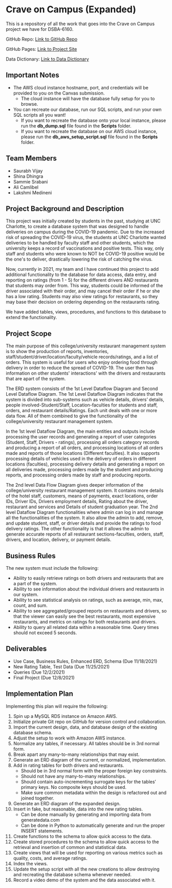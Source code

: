 # Crave on Campus (Expanded)

This is a repository of all the work that goes into the Crave on Campus project we have for DSBA-6160.

GitHub Repo: [Link to GitHub Repo](https://github.com/acamlibe/Crave-on-Campus-Expanded)

GitHub Pages: [Link to Project Site](https://acamlibe.github.io/Crave-on-Campus-Expanded/)

Data Dictionary: [Link to Data Dictionary](https://acamlibe.github.io/Crave-on-Campus-Expanded/Dictionary)

## Important Notes

- The AWS cloud instance hostname, port, and credentials will be provided to you on the Canvas submission.
  - The cloud instance will have the database fully setup for you to browse.
- You can recreate our database, run our SQL scripts, and run your own SQL scripts all you want!
  - If you want to recreate the database onto your local instance, please run the **db_dump.sql** file found in the **Scripts** folder.
  - If you want to recreate the database on our AWS cloud instance, please run the **db_aws_setup_script.sql** file found in the **Scripts** folder.

## Team Members

- Saurabh Vijay
- Shina Dhingra
- Sammie Srabani
- Ali Camlibel
- Lakshmi Medineni

## Project Background and Description

This project was initially created by students in the past, studying at UNC Charlotte, to create a database system that was designed to handle deliveries on campus during the COVID-19 pandemic. Due to the increased risk of spreading the COVID-19 virus, the students at UNC Charlotte wanted deliveries to be handled by faculty staff and other students, which the university keeps a record of vaccinations and positive tests. This way, only staff and students who were known to NOT be COVID-19 positive would be the one's to deliver, drastically lowering the risk of catching the virus.

Now, currently in 2021, my team and I have continued this project to add additional functionality to the database for data access, data entry, and reporting on ratings (from 1 - 5) for the different drivers AND restaurants that students may order from. This way, students could be informed of the driver associated with their order, and may cancel their order if he or she has a low rating. Students may also view ratings for restaurants, so they may base their decision on ordering depending on the restaurants rating.

We have added tables, views, procedures, and functions to this database to extend the functionality.

## Project Scope

The main purpose of this college/university restaurant management system is to show the production of reports, inventories, staff/student/driver/location/faculty/vehicle records/ratings, and a list of orders. This system is useful for users who enjoy ordering food through delivery in order to reduce the spread of COVID-19. The user then has information on other students' interactions' with the drivers and restaurants that are apart of the system.

The ERD system consists of the 1st Level Dataflow Diagram and Second Level Dataflow Diagram. The 1st Level Dataflow Diagram indicates that the system is divided into sub-systems such as vehicle details, drivers’ details, people involved-Student/Staff, Location-faculties for students and staff, orders, and restaurant details/Ratings. Each unit deals with one or more data flow. All of them combined to give the functionality of the college/university restaurant management system.

In the 1st level Dataflow Diagram, the main entities and outputs include processing the user records and generating a report of user categories (Student, Staff, Drivers - ratings), processing all orders category records and producing a report of all orders, and processing locations of all orders made and reports of those locations (Different faculties). It also supports processing details of vehicles used in the delivery of orders in different locations (faculties), processing delivery details and generating a report on all deliveries made, processing orders made by the student and producing reports, and processing orders made by staff and producing reports.

The 2nd level Data Flow Diagram gives deeper information of the college/university restaurant management system. It contains more details of the hotel staff, customers, means of payments, exact locations, order IDs, Driver IDs, Drivers employment details, Rating about the driver, restaurant and services and Details of student graduation year.
The 2nd level Dataflow Diagram functionalities where admin can log in and manage all the functionalities of the system. It also allow the admin to add, remove, and update student, staff, or driver details and provide the ratings to food delivery ratings. The other functionality is that it allows the admin to generate accurate reports of all restaurant sections-faculties, orders, staff, drivers, and location, delivery, or payment details.

## Business Rules

The new system must include the following:

- Ability to easily retrieve ratings on both drivers and restaurants that are a part of the system.
- Ability to see information about the individual drivers and restaurants in our system.
- Ability to see statistical analysis on ratings, such as average, min, max, count, and sum.
- Ability to see aggregated/grouped reports on restaurants and drivers, so that the viewer can easily see the best restaurants, most expensive restaurants, and metrics on ratings for both restaurants and drivers.
- Ability to query all related data within a reasonable time. Query times should not exceed 5 seconds.

## Deliverables

- Use Case, Business Rules, Enhanced ERD, Schema (Due 11/18/2021)
- New Rating Table, Test Data (Due 11/25/2021)
- Queries (Due 12/2/2021)
- Final Project (Due 12/8/2021)

## Implementation Plan

Implementing this plan will require the following:

1. Spin up a MySQL RDS instance on Amazon AWS.
2. Initialize private Git repo on GitHub for version control and collaboration.
3. Import the current design, data, and database design of the existing database schema.
4. Adjust the setup to work with Amazon AWS instance.
5. Normalize any tables, if necessary. All tables should be in 3rd normal form.
6. Break apart any many-to-many relationships that may exist.
7. Generate an ERD diagram of the current, or normalized, implementation.
8. Add in rating tables for both drivers and restaurants.
   - Should be in 3rd normal form with the proper foreign key constraints.
   - Should not have any many-to-many relationships.
   - Should contain auto-incrementing surrogate keys for the tables’ primary keys. No composite keys should be used.
   - Make sure common metadata within the design is refactored out and joined together.
9. Generate an ERD diagram of the expanded design.
10. Insert in fake, but reasonable, data into the new rating tables.
    - Can be done manually by generating and importing data from generatedata.com
    - Can be done in Python to automatically generate and run the proper INSERT statements.
11. Create functions to the schema to allow quick access to the data.
12. Create stored procedures to the schema to allow quick access to the retrieval and insertion of common and statistical data.
13. Create views that will be used for reporting on various metrics such as quality, costs, and average ratings.
14. Index the views.
15. Update the setup script with all the new creations to allow destroying and recreating the database schema whenever needed.
16. Record a video demo of the system and the data associated with it.
